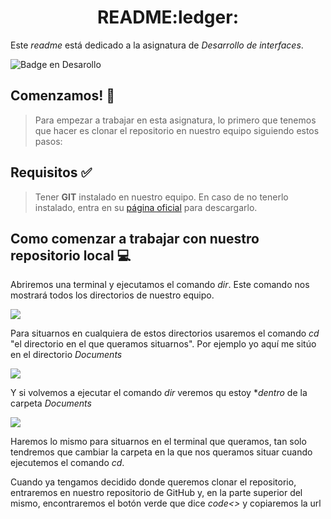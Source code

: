 <h1 align = "center">  README:ledger: </h1>


Este *readme* está dedicado a la asignatura de _Desarrollo de interfaces_.

![Badge en Desarollo](https://img.shields.io/badge/STATUS-EN%20DESAROLLO-blue)


## Comenzamos! :hammer:

> Para empezar a trabajar en esta asignatura, lo primero que tenemos que hacer es clonar el repositorio en nuestro equipo siguiendo estos pasos:

## Requisitos :white_check_mark:

> Tener **GIT** instalado en nuestro equipo. En caso de no tenerlo instalado, entra en su [página oficial](https://git-scm.com/downloads) para descargarlo.

## Como comenzar a trabajar con nuestro repositorio local :computer:

Abriremos una terminal y ejecutamos el comando *dir*. Este comando nos mostrará todos los directorios de nuestro equipo.

![](https://gyazo.com/d8da0681da704b530beca0c3e439ea5f.png) 

Para situarnos en cualquiera de estos directorios usaremos el comando *cd* "el directorio en el que queramos situarnos". Por ejemplo yo aquí me sitúo en el directorio _Documents_

![](https://gyazo.com/cf75a53b265174e741d6dc3dc674c03d.png) 

Y si volvemos a ejecutar el comando *dir* veremos qu estoy **dentro* de la carpeta _Documents_

![](https://gyazo.com/72b73562f1b1657f07a117340af725b5.png) 

Haremos lo mismo para situarnos en el terminal que queramos, tan solo tendremos que cambiar la carpeta en la que nos queramos situar cuando ejecutemos el comando *cd*.


Cuando ya tengamos decidido donde queremos clonar el repositorio, entraremos en nuestro repositorio de GitHub y, en la parte superior del mismo, encontraremos el botón verde que dice *code<>* y copiaremos la url

![]() 




